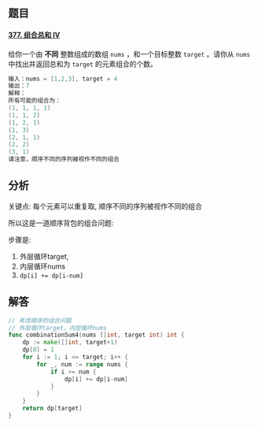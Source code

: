 ## 题目

#### [377. 组合总和 Ⅳ](https://leetcode-cn.com/problems/combination-sum-iv/)

给你一个由 **不同** 整数组成的数组 `nums` ，和一个目标整数 `target` 。请你从 `nums` 中找出并返回总和为 `target` 的元素组合的个数。

```go
输入：nums = [1,2,3], target = 4
输出：7
解释：
所有可能的组合为：
(1, 1, 1, 1)
(1, 1, 2)
(1, 2, 1)
(1, 3)
(2, 1, 1)
(2, 2)
(3, 1)
请注意，顺序不同的序列被视作不同的组合
```



## 分析

关键点:  每个元素可以重复取, 顺序不同的序列被视作不同的组合

所以这是一道顺序背包的组合问题:

步骤是:

1. 外层循环target,
2. 内层循环nums
3. `dp[i] += dp[i-num]`

## 解答

```go
// 考虑顺序的组合问题
// 外层循环target，内层循环nums
func combinationSum4(nums []int, target int) int {
    dp := make([]int, target+1)
    dp[0] = 1
    for i := 1; i <= target; i++ {
        for _, num := range nums {
            if i >= num {
                dp[i] += dp[i-num]
            }
        }
    }
    return dp[target]
}
```

